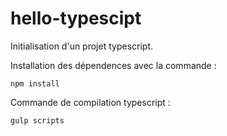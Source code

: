 # hello-typescipt

Initialisation d'un projet typescript.

Installation des dépendences avec la commande :
```
npm install
```

Commande de compilation typescript :
```
gulp scripts
```
